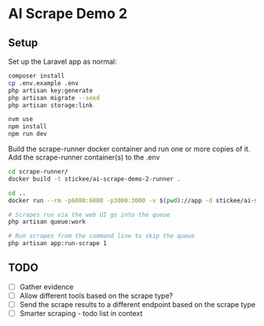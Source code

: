 # AI Scrape Demo 2

## Setup

Set up the Laravel app as normal:

```bash
composer install
cp .env.example .env
php artisan key:generate
php artisan migrate --seed
php artisan storage:link

nvm use
npm install
npm run dev
```

Build the scrape-runner docker container and run one or more copies of it.
Add the scrape-runner container(s) to the .env

```bash
cd scrape-runner/
docker build -t stickee/ai-scrape-demo-2-runner .

cd ..
docker run --rm -p6080:6080 -p3000:3000 -v $(pwd)://app -d stickee/ai-scrape-demo-2-runner

# Scrapes run via the web UI go into the queue
php artisan queue:work

# Run scrapes from the command line to skip the queue
php artisan app:run-scrape 1
```

## TODO

- [ ] Gather evidence
- [ ] Allow different tools based on the scrape type?
- [ ] Send the scrape results to a different endpoint based on the scrape type
- [ ] Smarter scraping - todo list in context
